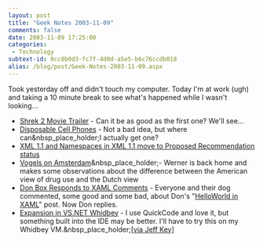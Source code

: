 ```yaml
---
layout: post
title: "Geek Notes 2003-11-09"
comments: false
date: 2003-11-09 17:25:00
categories:
 - Technology
subtext-id: 0cc8b0d3-fc7f-4d0d-a5e5-b6c76ccdb018
alias: /blog/post/Geek-Notes-2003-11-09.aspx
---
```



Took yesterday off and didn't touch my computer. Today I'm at work (ugh) and taking a 10 minute break to see what's happened while I wasn't looking...

  * [Shrek 2 Movie Trailer](http://www.dreamworks.com/trailers/shrek2/shrek2_tsr_qt_480.mov) - Can it be as good as the first one? We'll see...
  * [Disposable Cell Phones](http://www.hop-on.com/) - Not a bad idea, but where can&nbsp_place_holder;I actually get one?
  * [XML 1.1 and Namespaces in XML 1.1 move to Proposed Recommendation status](http://xmlhack.com/read.php?item=2099)
  * [Vogels on Amsterdam](http://weblogs.cs.cornell.edu/AllThingsDistributed/archives/000329.html)&nbsp_place_holder;- Werner is back home and makes some observations about the difference between the American view of drug use and the Dutch view
  * [Don Box Responds to XAML Comments](http://www.gotdotnet.com/team/dbox/default.aspx?key=2003-11-08T08:10:13Z) - Everyone and their dog commented, some good and some bad, about Don's "[HelloWorld in XAML](http://www.gotdotnet.com/team/dbox/default.aspx?key=2003-11-07T07:41:40Z)" post. Now Don replies.
  * [Expansion in VS.NET Whidbey](http://weblogs.asp.net/jkey/posts/36274.aspx) - I use QuickCode and love it, but something built into the IDE may be better. I'll have to try this on my Whidbey VM.&nbsp_place_holder;[[via Jeff Key](http://weblogs.asp.net/jkey/posts/36500.aspx)]
